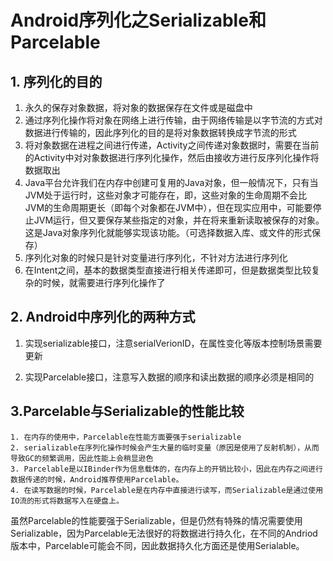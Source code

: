 # Android序列化之Serializable和Parcelable

## 1. 序列化的目的

1. 永久的保存对象数据，将对象的数据保存在文件或是磁盘中
2. 通过序列化操作将对象在网络上进行传输，由于网络传输是以字节流的方式对数据进行传输的，因此序列化的目的是将对象数据转换成字节流的形式
3. 将对象数据在进程之间进行传递，Activity之间传递对象数据时，需要在当前的Activity中对对象数据进行序列化操作，然后由接收方进行反序列化操作将数据取出
4. Java平台允许我们在内存中创建可复用的Java对象，但一般情况下，只有当JVM处于运行时，这些对象才可能存在，即，这些对象的生命周期不会比JVM的生命周期更长（即每个对象都在JVM中），但在现实应用中，可能要停止JVM运行，但又要保存某些指定的对象，并在将来重新读取被保存的对象。这是Java对象序列化就能够实现该功能。（可选择数据入库、或文件的形式保存）
5. 序列化对象的时候只是针对变量进行序列化，不针对方法进行序列化
6. 在Intent之间，基本的数据类型直接进行相关传递即可，但是数据类型比较复杂的时候，就需要进行序列化操作了



## 2. Android中序列化的两种方式

 1. 实现serializable接口，注意serialVerionID，在属性变化等版本控制场景需要更新

 2. 实现Parcelable接口，注意写入数据的顺序和读出数据的顺序必须是相同的

    

## 3.Parcelable与Serializable的性能比较

 	1. 在内存的使用中，Parcelable在性能方面要强于serializable
 	2. serializable在序列化操作时候会产生大量的临时变量（原因是使用了反射机制），从而导致GC的频繁调用，因此性能上会稍显逊色
 	3. Parcelable是以IBinder作为信息载体的，在内存上的开销比较小，因此在内存之间进行数据传递的时候，Android推荐使用Parcelable。
 	4. 在读写数据的时候，Parcelable是在内存中直接进行读写，而Serializable是通过使用IO流的形式将数据写入在硬盘上。

虽然Parcelable的性能要强于Serializable，但是仍然有特殊的情况需要使用Serializable，因为Parcelable无法很好的将数据进行持久化，在不同的Andriod版本中，Parcelable可能会不同，因此数据持久化方面还是使用Serialable。

